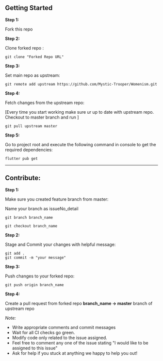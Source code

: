 ## Getting Started

**Step 1:**

Fork this repo

**Step 2:**

Clone forked repo :

``` git
git clone "Forked Repo URL"

```

**Step 3:**

Set main repo as upstream:

``` git
git remote add upstream https://github.com/Mystic-Trooper/Womenism.git
```

**Step 4:**

Fetch changes from the upstream repo:

[Every time you start working make sure ur up to date with upstream repo. Checkout to master branch and run ]

```git
git pull upstream master
```

**Step 5:**

Go to project root and execute the following command in console to get the required dependencies:  

```flutter
flutter pub get
```

---------

## Contribute:

**Step 1:**

Make sure you created feature branch from master:

Name your branch as issueNo_detail

```git
git branch branch_name

git checkout branch_name
```


**Step 2:**

Stage and Commit your changes with helpful message:  

```git
git add .
git commit -m "your message"
```

**Step 3:**

Push changes to your forked repo: 

```git
git push origin branch_name
```

**Step 4:**

Create a pull request from forked repo **branch_name -> master** branch of upstream repo

*Note:*

* Write appropriate comments and commit messages
* Wait for all CI checks go green.
* Modify code only related to the issue assigned.
* Feel free to comment any one of the issue stating "I would like to be assigned to this issue"
* Ask for help if you stuck at anything we happy to help you out!